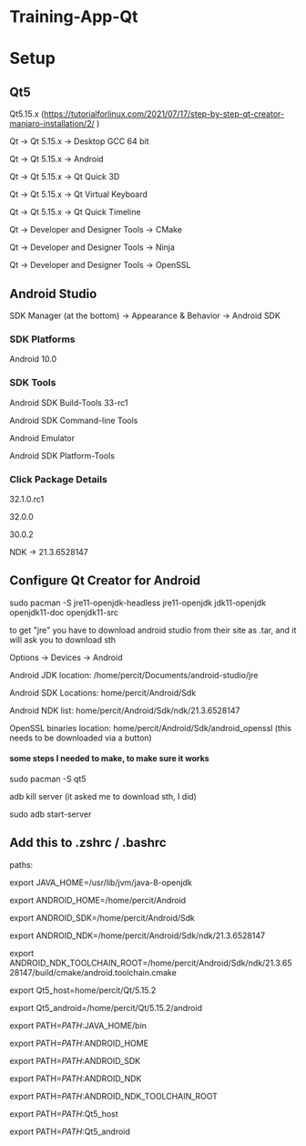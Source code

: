 # Training-App-Qt

# Setup

## Qt5

Qt5.15.x (https://tutorialforlinux.com/2021/07/17/step-by-step-qt-creator-manjaro-installation/2/  )

Qt -> Qt 5.15.x -> Desktop GCC 64 bit

Qt -> Qt 5.15.x -> Android 

Qt -> Qt 5.15.x -> Qt Quick 3D 

Qt -> Qt 5.15.x -> Qt Virtual Keyboard

Qt -> Qt 5.15.x -> Qt Quick Timeline

Qt -> Developer and Designer Tools -> CMake

Qt -> Developer and Designer Tools -> Ninja

Qt -> Developer and Designer Tools -> OpenSSL

## Android Studio

SDK Manager (at the bottom) -> Appearance & Behavior -> Android SDK

### SDK Platforms

Android 10.0

### SDK Tools

Android SDK Build-Tools 33-rc1

Android SDK Command-line Tools

Android Emulator

Android SDK Platform-Tools

### Click Package Details
32.1.0.rc1

32.0.0

30.0.2

NDK -> 21.3.6528147


## Configure Qt Creator for Android

sudo pacman -S jre11-openjdk-headless jre11-openjdk jdk11-openjdk openjdk11-doc openjdk11-src

to get "jre" you have to download android studio from their site as .tar, and it will ask you to download sth

Options -> Devices -> Android

Android JDK location: /home/percit/Documents/android-studio/jre

Android SDK Locations: home/percit/Android/Sdk

Android NDK list: home/percit/Android/Sdk/ndk/21.3.6528147

OpenSSL binaries location: home/percit/Android/Sdk/android_openssl (this needs to be downloaded via a button)


#### some steps I needed to make, to make sure it works

sudo pacman -S qt5

adb kill server         (it asked me to download sth, I did)

sudo adb start-server



## Add this to .zshrc / .bashrc



paths:

export JAVA_HOME=/usr/lib/jvm/java-8-openjdk

export ANDROID_HOME=/home/percit/Android

export ANDROID_SDK=/home/percit/Android/Sdk

export ANDROID_NDK=/home/percit/Android/Sdk/ndk/21.3.6528147

export ANDROID_NDK_TOOLCHAIN_ROOT=/home/percit/Android/Sdk/ndk/21.3.6528147/build/cmake/android.toolchain.cmake

export Qt5_host=home/percit/Qt/5.15.2

export Qt5_android=/home/percit/Qt/5.15.2/android


export PATH=$PATH:$JAVA_HOME/bin

export PATH=$PATH:$ANDROID_HOME

export PATH=$PATH:$ANDROID_SDK

export PATH=$PATH:$ANDROID_NDK 

export PATH=$PATH:$ANDROID_NDK_TOOLCHAIN_ROOT

export PATH=$PATH:$Qt5_host

export PATH=$PATH:$Qt5_android
